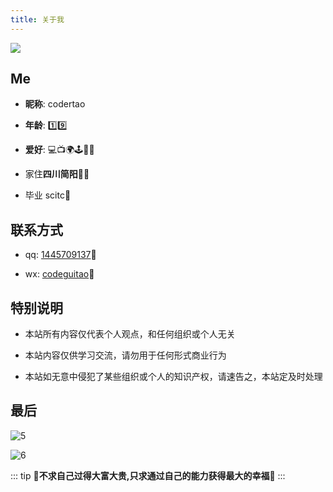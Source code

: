 ```yaml
---
title: 关于我
---
```


![](/about/3.jpg)

## Me

- **昵称**: codertao

- **年龄**: :one::nine:

- **爱好**: :computer::tv::earth_africa::joystick::biking_man:

- 家住**四川简阳**:goat::shallow_pan_of_food:

- 毕业 scitc:school:

## 联系方式

- qq: [1445709137]():yellow_heart:

- wx: [codeguitao]():green_heart:

## 特别说明

- 本站所有内容仅代表个人观点，和任何组织或个人无关

- 本站内容仅供学习交流，请勿用于任何形式商业行为

- 本站如无意中侵犯了某些组织或个人的知识产权，请速告之，本站定及时处理

## 最后

![5](/about/1.jpg)

![6](/about/2.jpg)

::: tip
**:rainbow:不求自己过得大富大贵,只求通过自己的能力获得最大的幸福:rainbow:**
:::
